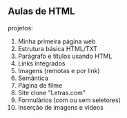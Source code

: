 ## Aulas de HTML 

projetos:

1. Minha primeira página web
2. Estrutura básica HTML/TXT
3. Parágrafo e títulos usando HTML
4. Links integrados
5. Imagens (remotas e por link)
6. Semântica
7. Página de filme
8. Site clone "Letras.com"
9. Formulários (com ou sem seletores)
10. Inserção de imagens e vídeos
